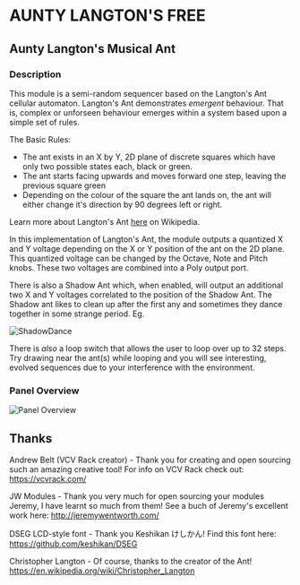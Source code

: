 
# AUNTY LANGTON'S FREE

## Aunty Langton's Musical Ant

### Description

This module is a semi-random sequencer based on the Langton's Ant cellular automaton. Langton's Ant demonstrates *emergent* behaviour. That is, complex or unforseen behaviour emerges within a system based upon a simple set of rules.

The Basic Rules:
- The ant exists in an X by Y, 2D plane of discrete squares which have only two possible states each, black or green.
- The ant starts facing upwards and moves forward one step, leaving the previous square green
- Depending on the colour of the square the ant lands on, the ant will either change it's direction by 90 degrees left or right.

Learn more about Langton's Ant [here](https://en.wikipedia.org/wiki/Langton%27s_ant) on Wikipedia.

In this implementation of Langton's Ant, the module outputs a quantized X and Y voltage depending on the X or Y position of the ant on the 2D plane. This quantized voltage can be changed by the Octave, Note and Pitch knobs. These two voltages are combined into a Poly output port.

There is also a Shadow Ant which, when enabled, will output an additional two X and Y voltages correlated to the position of the Shadow Ant. The Shadow ant likes to clean up after the first any and sometimes they dance together in some strange period. Eg.

![ShadowDance](https://media.giphy.com/media/SRrOaKWPQkBuJjyC7E/source.gif)

There is *also* a loop switch that allows the user to loop over up to 32 steps. Try drawing near the ant(s) while looping and you will see interesting, evolved sequences due to your interference with the environment.

### Panel Overview

![Panel Overview](https://community.vcvrack.com/uploads/default/original/2X/8/8475f6ad2e0d80d4d479f97bea509d987d3bc313.png)

## Thanks

Andrew Belt (VCV Rack creator) - Thank you for creating and open sourcing such an amazing creative tool!
For info on VCV Rack check out: https://vcvrack.com/

JW Modules - Thank you very much for open sourcing your modules Jeremy, I have learnt so much from them!
See a buch of Jeremy's excellent work here: http://jeremywentworth.com/

DSEG LCD-style font - Thank you Keshikan けしかん!
Find this font here: https://github.com/keshikan/DSEG

Christopher Langton - Of course, thanks to the creator of the Ant!
https://en.wikipedia.org/wiki/Christopher_Langton
